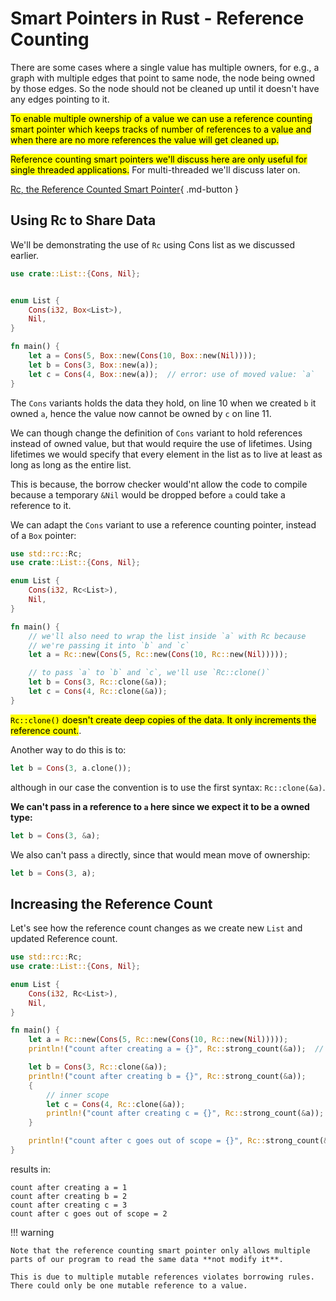 # Smart Pointers in Rust - Reference Counting

There are some cases where a single value has multiple owners, for e.g., a graph with multiple edges that point to same node, the node being owned by those edges. So the node should not be cleaned up until it doesn't have any edges pointing to it.

<mark class="v">To enable multiple ownership of a value we can use a reference counting smart pointer which keeps tracks of number of references to a value and when there are no more references the value will get cleaned up.</mark>

<mark class="r">Reference counting smart pointers we'll discuss here are only useful for single threaded applications.</mark> For multi-threaded we'll discuss later on.

[Rc<T>, the Reference Counted Smart Pointer](https://doc.rust-lang.org/stable/book/ch15-04-rc.html){ .md-button }

## Using Rc to Share Data
We'll be demonstrating the use of `Rc` using Cons list as we discussed earlier.

```rust
use crate::List::{Cons, Nil};


enum List {
    Cons(i32, Box<List>),
    Nil,
}

fn main() {
    let a = Cons(5, Box::new(Cons(10, Box::new(Nil))));
    let b = Cons(3, Box::new(a));
    let c = Cons(4, Box::new(a));  // error: use of moved value: `a`
}
```

The `Cons` variants holds the data they hold, on line 10 when we created `b` it owned `a`, hence the value now cannot be owned by `c` on line 11.

We can though change the definition of `Cons` variant to hold references instead of owned value, but that would require the use of lifetimes. Using lifetimes we would specify that every element in the list as to live at least as long as long as the entire list.

This is because, the borrow checker would'nt allow the code to compile because a temporary `&Nil` would be dropped before `a` could take a reference to it.

We can adapt the `Cons` variant to use a reference counting pointer, instead of a `Box` pointer:

```rust
use std::rc::Rc;
use crate::List::{Cons, Nil};

enum List {
    Cons(i32, Rc<List>),
    Nil,
}

fn main() {
    // we'll also need to wrap the list inside `a` with Rc because
    // we're passing it into `b` and `c`
    let a = Rc::new(Cons(5, Rc::new(Cons(10, Rc::new(Nil)))));

    // to pass `a` to `b` and `c`, we'll use `Rc::clone()`
    let b = Cons(3, Rc::clone(&a));
    let c = Cons(4, Rc::clone(&a));
}
```

<mark class="v">`Rc::clone()` doesn't create deep copies of the data. It only increments the reference count.</mark>.

Another way to do this is to:

```rust
let b = Cons(3, a.clone());
```

although in our case the convention is to use the first syntax: `Rc::clone(&a)`.

**We can't pass in a reference to `a` here since we expect it to be a owned type:**

```rust
let b = Cons(3, &a);
```

We also can't pass `a` directly, since that would mean move of ownership:

```rust
let b = Cons(3, a);
```

## Increasing the Reference Count
Let's see how the reference count changes as we create new `List` and updated Reference count.
```rust
use std::rc::Rc;
use crate::List::{Cons, Nil};

enum List {
    Cons(i32, Rc<List>),
    Nil,
}

fn main() {
    let a = Rc::new(Cons(5, Rc::new(Cons(10, Rc::new(Nil)))));
    println!("count after creating a = {}", Rc::strong_count(&a));  // not weak count

    let b = Cons(3, Rc::clone(&a));
    println!("count after creating b = {}", Rc::strong_count(&a));
    {
        // inner scope
        let c = Cons(4, Rc::clone(&a));
        println!("count after creating c = {}", Rc::strong_count(&a));
    }

    println!("count after c goes out of scope = {}", Rc::strong_count(&a));
}
```

results in:

```text
count after creating a = 1
count after creating b = 2
count after creating c = 3
count after c goes out of scope = 2
```

!!! warning

    Note that the reference counting smart pointer only allows multiple parts of our program to read the same data **not modify it**.

    This is due to multiple mutable references violates borrowing rules. There could only be one mutable reference to a value.
